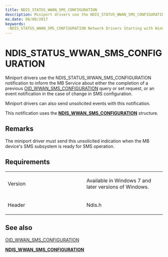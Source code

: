```yaml
---
title: NDIS_STATUS_WWAN_SMS_CONFIGURATION
description: Miniport drivers use the NDIS_STATUS_WWAN_SMS_CONFIGURATION notification to inform the MB Service about either the completion of a previous OID_WWAN_SMS_CONFIGURATION \ 160;query or set request, or an event notification in the case of change in SMS configuration. Miniport drivers can also send unsolicited events with this notification.This notification uses the NDIS_WWAN_SMS_CONFIGURATION structure.
ms.date: 08/08/2017
keywords: 
 -NDIS_STATUS_WWAN_SMS_CONFIGURATION Network Drivers Starting with Windows Vista
---
```


# NDIS\_STATUS\_WWAN\_SMS\_CONFIGURATION


Miniport drivers use the NDIS\_STATUS\_WWAN\_SMS\_CONFIGURATION notification to inform the MB Service about either the completion of a previous [OID\_WWAN\_SMS\_CONFIGURATION](oid-wwan-sms-configuration.md) query or set request, or an event notification in the case of change in SMS configuration.

Miniport drivers can also send unsolicited events with this notification.

This notification uses the [**NDIS\_WWAN\_SMS\_CONFIGURATION**](/windows-hardware/drivers/ddi/ndiswwan/ns-ndiswwan-_ndis_wwan_sms_configuration) structure.

## Remarks

The miniport driver must send this unsolicited indication when the MB device's SMS subsystem is ready for SMS operation.

## Requirements

<table>
<colgroup>
<col width="50%" />
<col width="50%" />
</colgroup>
<tbody>
<tr class="odd">
<td><p>Version</p></td>
<td><p>Available in Windows 7 and later versions of Windows.</p></td>
</tr>
<tr class="even">
<td><p>Header</p></td>
<td>Ndis.h</td>
</tr>
</tbody>
</table>

## See also


[OID\_WWAN\_SMS\_CONFIGURATION](oid-wwan-sms-configuration.md)

[**NDIS\_WWAN\_SMS\_CONFIGURATION**](/windows-hardware/drivers/ddi/ndiswwan/ns-ndiswwan-_ndis_wwan_sms_configuration)

 

